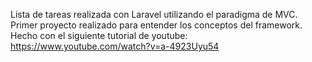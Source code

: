 Lista de tareas realizada con Laravel utilizando el paradigma de MVC.
Primer proyecto realizado para entender los conceptos del framework.
Hecho con el siguiente tutorial de youtube: https://www.youtube.com/watch?v=a-4923Uyu54
